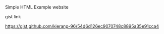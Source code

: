 Simple HTML Example website

gist link

https://gist.github.com/kieranp-96/54d6d126ec9070748c8895a35e91cca4 
